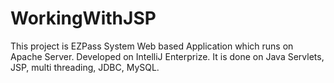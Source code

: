 # WorkingWithJSP

This project is EZPass System Web based Application which runs on Apache Server. Developed on IntelliJ Enterprize.
It is done on Java Servlets, JSP, multi threading, JDBC, MySQL. 
